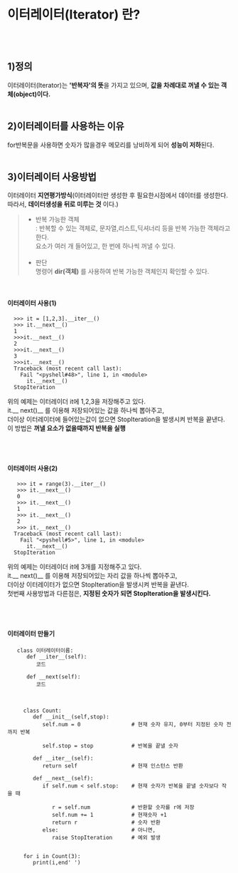 # 이터레이터(Iterator) 란?  
</br></br>
## 1)정의
   이터레이터(Iterator)는 **'반복자'의 뜻**을 가지고 있으며, __값을 차례대로 꺼낼 수 있는 객체(object)이다.__ </br></br> 
## 2)이터레이터를 사용하는 이유
   for반복문을 사용하면 숫자가 많을경우 메모리를 낭비하게 되어 **성능이 저하**된다.  </br></br>
## 3)이터레이터 사용방법
   이터레이터 **지연평가방식**(이터레이터만 생성한 후 필요한시점에서 데이터를 생성한다. 따라서, __데이터생성을 뒤로 미루는 것__ 이다.)</br>
> * 반복 가능한 객체</br>
: 반복할 수 있는 객체로, 문자열,리스트,딕셔너리 등을 반복 가능한 객체라고 한다.</br>
요소가 여러 개 들어있고, 한 번에 하나씩 꺼낼 수 있다.</br></br>
> * 판단 </br>
명령어 **dir(객체)** 를 사용하여 반복 가능한 객체인지 확인할 수 있다.
</br>

  #### 이터레이터 사용(1)
    
      >>> it = [1,2,3].__iter__()
      >>> it.__next__()
      1
      >>>it.__next__()
      2
      >>>it.__next__()
      3
      >>>it.__next__()
      Traceback (most recent call last):
        Fail "<pyshell#48>", line 1, in <module>
          it.__next__()
      StopIteration
      
 위의 예제는 이터레이더 it에 1,2,3을 저장해주고 있다.<br>
 it.__ next()__ 를 이용해 저장되어있는 값을 하나씩 뽑아주고,</br>
 더이상 이터레이터에 들어있는값이 없으면 StopIteration을 발생시켜 반복을 끝낸다.</br>
 이 방법은 __꺼낼 요소가 없을때까지 반복을 실행__ 
</br></br></br></br>
   #### 이터레이터 사용(2)
   
       >>> it = range(3).__iter__()
       >>> it.__next__()
       0
       >>> it.__next__()
       1
       >>> it.__next__()
       2
       >>> it.__next__()
      Traceback (most recent call last):
        Fail "<pyshell#5>", line 1, in <module>
          it.__next__()
      StopIteration
      
 위의 예제는 이터레이더 it에 3개를 지정해주고 있다.<br>
 it.__ next()__ 를 이용해 저장되어있는 자리 값을 하나씩 뽑아주고,</br>
 더이상 이터레이터가 없으면 StopIteration을 발생시켜 반복을 끝낸다.</br>
 첫번째 사용방법과 다른점은, __지정된 숫자가 되면 StopIteration을 발생시킨다.__ 
</br></br></br></br>
   #### 이터레이터 만들기
       class 이터레이터이름:
          def __iter__(self):
             코드
             
          def __next(self):
             코드
             
</br>

         class Count:
            def __init__(self,stop):
               self.num = 0                # 현재 숫자 유지, 0부터 지정된 숫자 전까지 반복
               
               self.stop = stop            # 반복을 끝낼 숫자
               
            def __iter__(self):
               return self                 # 현재 인스턴스 반환
               
            def __next__(self):
               if self.num < self.stop:    # 현재 숫자가 반복을 끝낼 숫자보다 작을 때
               
                  r = self.num             # 반환할 숫자를 r에 저장
                  self.num += 1            # 현재숫자 +1
                  return r                 # 숫자 반환
               else:                       # 아니면,
                  raise StopIteration      # 예외 발생
                  
                  
         for i in Count(3):
            print(i,end' ')
            
</br>




